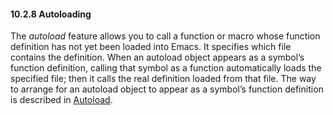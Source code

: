 

#### 10.2.8 Autoloading

The *autoload* feature allows you to call a function or macro whose function definition has not yet been loaded into Emacs. It specifies which file contains the definition. When an autoload object appears as a symbol’s function definition, calling that symbol as a function automatically loads the specified file; then it calls the real definition loaded from that file. The way to arrange for an autoload object to appear as a symbol’s function definition is described in [Autoload](Autoload.html).
